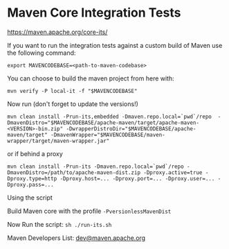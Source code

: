 <!---
Licensed to the Apache Software Foundation (ASF) under one
or more contributor license agreements.  See the NOTICE file
distributed with this work for additional information
regarding copyright ownership.  The ASF licenses this file
to you under the Apache License, Version 2.0 (the
"License"); you may not use this file except in compliance
with the License.  You may obtain a copy of the License at

  http://www.apache.org/licenses/LICENSE-2.0

Unless required by applicable law or agreed to in writing,
software distributed under the License is distributed on an
"AS IS" BASIS, WITHOUT WARRANTIES OR CONDITIONS OF ANY
KIND, either express or implied.  See the License for the
specific language governing permissions and limitations
under the License.
-->
Maven Core Integration Tests
========

<https://maven.apache.org/core-its/>

If you want to run the integration tests against a custom build of Maven use the following command:

```
export MAVENCODEBASE=<path-to-maven-codebase>
```

You can choose to build the maven project from here with:
```
mvn verify -P local-it -f "$MAVENCODEBASE"
```

Now run (don't forget to update the versions!)
```
mvn clean install -Prun-its,embedded -Dmaven.repo.local=`pwd`/repo  -DmavenDistro="$MAVENCODEBASE/apache-maven/target/apache-maven-<VERSION>-bin.zip" -DwrapperDistroDir="$MAVENCODEBASE/apache-maven/target" -DmavenWrapper="$MAVENCODEBASE/maven-wrapper/target/maven-wrapper.jar"
```

or if behind a proxy

```
mvn clean install -Prun-its -Dmaven.repo.local=`pwd`/repo -DmavenDistro=/path/to/apache-maven-dist.zip -Dproxy.active=true -Dproxy.type=http -Dproxy.host=... -Dproxy.port=... -Dproxy.user=... -Dproxy.pass=...
```

Using the script 

Build Maven core with the profile `-PversionlessMavenDist`

Now Run the script: `sh ./run-its.sh` 

Maven Developers List: dev@maven.apache.org
